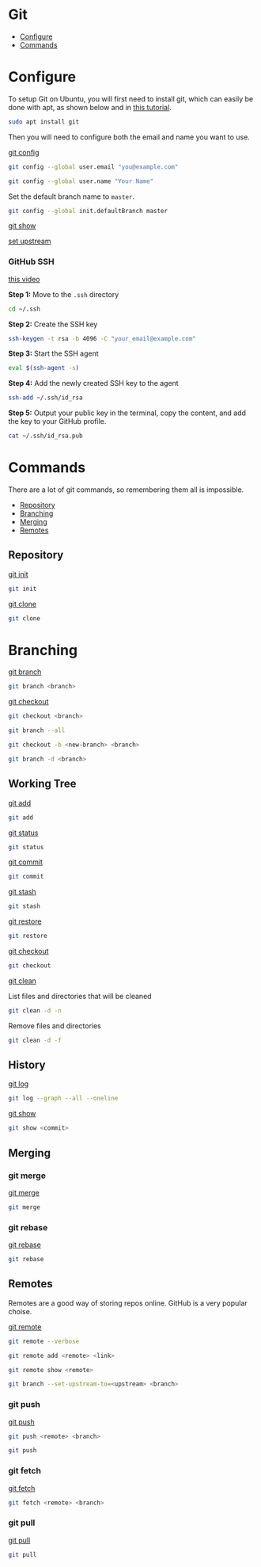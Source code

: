 # Git

- [Configure](#configure)
- [Commands](#commands)

# Configure

To setup Git on Ubuntu, you will first need to install git, which can easily be done with apt, as shown below and in [this tutorial](https://www.youtube.com/watch?v=_kAV059yZ_s&list=PLAyUwmL7et7O8NsNz_7Tn8K8SKgbc0BP6&index=28). 

```bash
sudo apt install git
```

Then you will need to configure both the email and name you want to use.

[git config](https://git-scm.com/docs/git-config)

```bash
git config --global user.email "you@example.com"
```

```bash
git config --global user.name "Your Name"
```

Set the default branch name to `master`.

```bash
git config --global init.defaultBranch master
```

[git show](https://stackoverflow.com/questions/424071/how-do-i-list-all-the-files-in-a-commit)

[set upstream](https://stackoverflow.com/questions/520650/make-an-existing-git-branch-track-a-remote-branch)

### GitHub SSH

[this video](https://www.youtube.com/watch?v=EoLrCX1VVog&list=PLAyUwmL7et7O8NsNz_7Tn8K8SKgbc0BP6&index=3&t=109s)

**Step 1:** Move to the `.ssh` directory

```bash
cd ~/.ssh
```

**Step 2:** Create the SSH key

```bash
ssh-keygen -t rsa -b 4096 -C "your_email@example.com"
```

**Step 3:** Start the SSH agent

```bash
eval $(ssh-agent -s)
```

**Step 4:** Add the newly created SSH key to the agent

```bash
ssh-add ~/.ssh/id_rsa
```

**Step 5:** Output your public key in the terminal, copy the content, and add the key to your GitHub profile.

```bash
cat ~/.ssh/id_rsa.pub
```

# Commands

There are a lot of git commands, so remembering them all is impossible.

- [Repository](#repository)
- [Branching](#branching)
- [Merging](#merging)
- [Remotes](#remotes)

## Repository

[git init](https://git-scm.com/docs/git-init)

```bash
git init
```

[git clone](https://git-scm.com/docs/git-clone)

```bash
git clone
```

# Branching

[git branch](https://git-scm.com/docs/git-branch)

```bash
git branch <branch>
```

[git checkout](https://git-scm.com/docs/git-checkout)

```bash
git checkout <branch>
```

```bash
git branch --all
```

```bash
git checkout -b <new-branch> <branch>
```

```bash
git branch -d <branch>
```

## Working Tree

[git add](https://git-scm.com/docs/git-add)

```bash
git add
```

[git status](https://git-scm.com/docs/git-status)

```bash
git status
```

[git commit](https://git-scm.com/docs/git-commit)

```bash
git commit
```

[git stash](https://git-scm.com/docs/git-stash)

```bash
git stash
```

[git restore](https://git-scm.com/docs/git-restore)

```bash
git restore
```

[git checkout](https://git-scm.com/docs/git-checkout)

```bash
git checkout
```

[git clean](https://git-scm.com/docs/git-clean)

List files and directories that will be cleaned

```bash
git clean -d -n
```

Remove files and directories

```bash
git clean -d -f
```

## History

[git log](https://git-scm.com/docs/git-log)

```bash
git log --graph --all --oneline
```

[git show](https://git-scm.com/docs/git-show)

```bash
git show <commit>
```

## Merging

### git merge

[git merge](https://git-scm.com/docs/git-merge)

```bash
git merge
```

### git rebase

[git rebase](https://git-scm.com/docs/git-rebase)

```bash
git rebase
```

## Remotes

Remotes are a good way of storing repos online. GitHub is a very popular choise.

[git remote](https://git-scm.com/docs/git-remote)

```bash
git remote --verbose
```

```bash
git remote add <remote> <link>
```

```bash
git remote show <remote>
```

```bash
git branch --set-upstream-to=<upstream> <branch>
```

### git push

[git push](https://git-scm.com/docs/git-push)

```bash
git push <remote> <branch>
```

```bash
git push 
```

### git fetch

[git fetch](https://git-scm.com/docs/git-fetch)

```bash
git fetch <remote> <branch>
```

### git pull

[git pull](https://git-scm.com/docs/git-pull)

```bash
git pull 
```